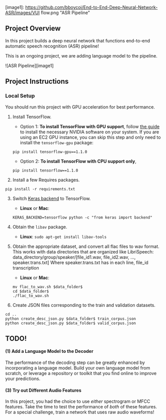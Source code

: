 [//]: # (Image References)

[image1]: https://github.com/bboycoi/End-to-End-Deep-Neural-Network-ASR/images/VUI flow.png "ASR Pipeline"

## Project Overview

In this project builds a deep neural network that functions end-to-end automatic speech recognition (ASR) pipeline!  

This is an ongoing project, we are adding language model to the pipeline.

![ASR Pipeline][image1]

## Project Instructions


### Local  Setup

You should run this project with GPU acceleration for best performance.

1. Install TensorFlow.
	- Option 1: __To install TensorFlow with GPU support__, follow [the guide](https://www.tensorflow.org/install/) to install the necessary NVIDIA software on your system.  If you are using an EC2 GPU instance, you can skip this step and only need to install the `tensorflow-gpu` package:
	```
	pip install tensorflow-gpu==1.1.0
	```
	- Option 2: __To install TensorFlow with CPU support only__,
	```
	pip install tensorflow==1.1.0
	```

2. Install a few Requires packages.
```
pip install -r requirements.txt
```

3. Switch [Keras backend](https://keras.io/backend/) to TensorFlow.
	- __Linux__ or __Mac__: 
	```
	KERAS_BACKEND=tensorflow python -c "from keras import backend"
	```

4. Obtain the `libav` package.
	- __Linux__: `sudo apt-get install libav-tools`

5. Obtain the appropriate dataset, and convert all flac files to wav format. This works with data directories that are organized like LibriSpeech:
data_directory/group/speaker/[file_id1.wav, file_id2.wav, ..., speaker.trans.txt]
Where speaker.trans.txt has in each line, file_id transcription
	- __Linux__ or __Mac__: 
	```
	mv flac_to_wav.sh $data_folder$
	cd $data_folder$
	./flac_to_wav.sh
	```

5. Create JSON files corresponding to the train and validation datasets.
```
cd ..
python create_desc_json.py $data_folder$ train_corpus.json
python create_desc_json.py $data_folder$ valid_corpus.json
```


## TODO!

#### (1) Add a Language Model to the Decoder

The performance of the decoding step can be greatly enhanced by incorporating a language model.  Build your own language model from scratch, or leverage a repository or toolkit that you find online to improve your predictions.


#### (3) Try out Different Audio Features

In this project, you had the choice to use _either_ spectrogram or MFCC features.  Take the time to test the performance of _both_ of these features.  For a special challenge, train a network that uses raw audio waveforms!


